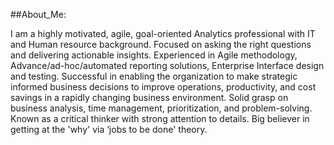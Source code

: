 ##About_Me:

I am a highly motivated, agile, goal-oriented Analytics professional with IT and Human resource background.  Focused on asking the right questions and delivering actionable insights. Experienced in Agile methodology, Advance/ad-hoc/automated reporting solutions, Enterprise Interface design and testing. Successful in enabling the organization to make strategic informed business decisions to improve operations, productivity, and cost savings in a rapidly changing business environment. Solid grasp on business analysis, time management, prioritization, and problem-solving. Known as a critical thinker with strong attention to details. Big believer in getting at the 'why' via ‘jobs to be done' theory.
